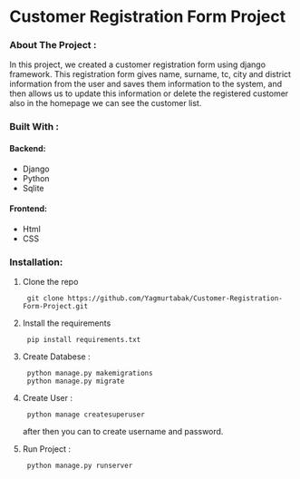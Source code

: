 # Customer Registration Form Project

### About The Project :

In this project, we created a customer registration form using django framework. This registration form gives name, surname, tc, city and district information from the user and saves them information to the system, and then allows us to update this information or delete the registered customer also in the homepage we can see the customer list.

### Built With :

#### Backend:

* Django
* Python
* Sqlite

#### Frontend:
* Html
* CSS


### Installation:

1. Clone the repo 
        
        git clone https://github.com/Yagmurtabak/Customer-Registration-Form-Project.git

2. Install the requirements 

        pip install requirements.txt

3. Create Databese :
        
        python manage.py makemigrations
        python manage.py migrate

4. Create User :

        python manage createsuperuser

    after then you can to create username and password.

5. Run Project :

        python manage.py runserver

